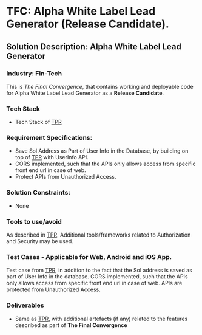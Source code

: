 # TFC: Alpha White Label Lead Generator (Release Candidate).
## Solution Description: Alpha White Label Lead Generator
### Industry: Fin-Tech

This is *The Final Convergence*, that contains working and deployable code for Alpha White Label Lead Generator as a **Release Candidate**.


### Tech Stack
- Tech Stack of [TPR](https://github.com/manish-andankar/Alpha-White-Label-Lead-Generator/edit/TPR/README.md)

### Requirement Specifications:
- Save Sol Address as Part of User Info in the Database, by building on top of [TPR](https://github.com/manish-andankar/Alpha-White-Label-Lead-Generator/edit/TPR/README.md) with UserInfo API.
- CORS implemented, such that the APIs only allows access from specific front end url in case of web.
- Protect APIs from Unauthorized Access.

### Solution Constraints:
- None

### Tools to use/avoid
As described in [TPR](https://github.com/manish-andankar/Alpha-White-Label-Lead-Generator/edit/TPR/README.md). Additional tools/frameworks related to Authorization and Security may be used.

### Test Cases - Applicable for Web, Android and iOS App.
Test case from [TPR](https://github.com/manish-andankar/Alpha-White-Label-Lead-Generator/edit/TPR/README.md), in addition to the fact that the Sol address is saved as part of User Info in the database.
CORS implemented, such that the APIs only allows access from specific front end url in case of web.
APIs are protected from Unauthorized Access.


### Deliverables
- Same as [TPR](https://github.com/manish-andankar/Alpha-White-Label-Lead-Generator/edit/TPR/README.md), with additional artefacts (if any) related to the features described as part of **The Final Convergence**


